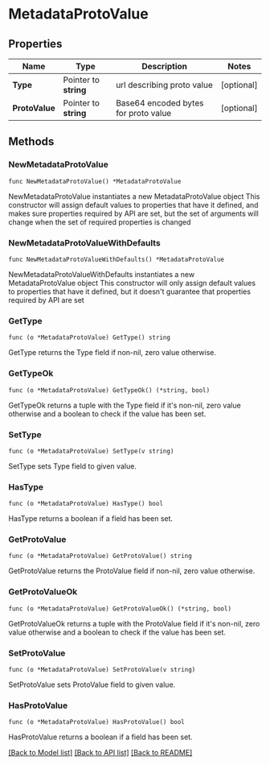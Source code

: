 # MetadataProtoValue

## Properties

Name | Type | Description | Notes
------------ | ------------- | ------------- | -------------
**Type** | Pointer to **string** | url describing proto value | [optional] 
**ProtoValue** | Pointer to **string** | Base64 encoded bytes for proto value | [optional] 

## Methods

### NewMetadataProtoValue

`func NewMetadataProtoValue() *MetadataProtoValue`

NewMetadataProtoValue instantiates a new MetadataProtoValue object
This constructor will assign default values to properties that have it defined,
and makes sure properties required by API are set, but the set of arguments
will change when the set of required properties is changed

### NewMetadataProtoValueWithDefaults

`func NewMetadataProtoValueWithDefaults() *MetadataProtoValue`

NewMetadataProtoValueWithDefaults instantiates a new MetadataProtoValue object
This constructor will only assign default values to properties that have it defined,
but it doesn't guarantee that properties required by API are set

### GetType

`func (o *MetadataProtoValue) GetType() string`

GetType returns the Type field if non-nil, zero value otherwise.

### GetTypeOk

`func (o *MetadataProtoValue) GetTypeOk() (*string, bool)`

GetTypeOk returns a tuple with the Type field if it's non-nil, zero value otherwise
and a boolean to check if the value has been set.

### SetType

`func (o *MetadataProtoValue) SetType(v string)`

SetType sets Type field to given value.

### HasType

`func (o *MetadataProtoValue) HasType() bool`

HasType returns a boolean if a field has been set.

### GetProtoValue

`func (o *MetadataProtoValue) GetProtoValue() string`

GetProtoValue returns the ProtoValue field if non-nil, zero value otherwise.

### GetProtoValueOk

`func (o *MetadataProtoValue) GetProtoValueOk() (*string, bool)`

GetProtoValueOk returns a tuple with the ProtoValue field if it's non-nil, zero value otherwise
and a boolean to check if the value has been set.

### SetProtoValue

`func (o *MetadataProtoValue) SetProtoValue(v string)`

SetProtoValue sets ProtoValue field to given value.

### HasProtoValue

`func (o *MetadataProtoValue) HasProtoValue() bool`

HasProtoValue returns a boolean if a field has been set.


[[Back to Model list]](../README.md#documentation-for-models) [[Back to API list]](../README.md#documentation-for-api-endpoints) [[Back to README]](../README.md)


